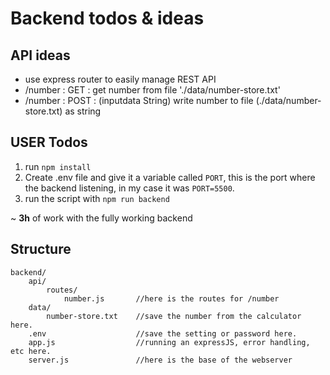 # Backend todos & ideas

## API ideas
- use express router to easily manage REST API
- /number : GET : get number from file './data/number-store.txt'
- /number : POST : (inputdata String) write number to file (./data/number-store.txt) as string

## USER Todos

1. run ```npm install```
2. Create .env file and give it a variable called `PORT`, this is the port where the backend listening, in my case it was ```PORT=5500```.
3. run the script with ```npm run backend```

~ **3h** of work with the fully working backend

## Structure

```
backend/
    api/
        routes/
            number.js       //here is the routes for /number
    data/
        number-store.txt    //save the number from the calculator here.
    .env                    //save the setting or password here. 
    app.js                  //running an expressJS, error handling, etc here.
    server.js               //here is the base of the webserver 

```
